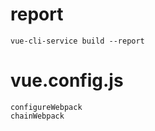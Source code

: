 # report

```
vue-cli-service build --report
```

# vue.config.js

```
configureWebpack
chainWebpack
```
